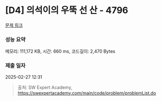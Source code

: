 # [D4] 의석이의 우뚝 선 산 - 4796 

[문제 링크](https://swexpertacademy.com/main/code/problem/problemDetail.do?contestProbId=AWS2h6AKBCoDFAVT) 

### 성능 요약

메모리: 111,172 KB, 시간: 660 ms, 코드길이: 2,470 Bytes

### 제출 일자

2025-02-27 12:31



> 출처: SW Expert Academy, https://swexpertacademy.com/main/code/problem/problemList.do